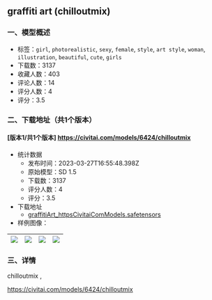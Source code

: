## graffiti art (chilloutmix)
### 一、模型概述

- 标签：`girl`, `photorealistic`, `sexy`, `female`, `style`, `art style`, `woman`, `illustration`, `beautiful`, `cute`, `girls`
- 下载数：3137
- 收藏人数：403
- 评论人数：14
- 评分人数：4
- 评分：3.5

### 二、下载地址（共1个版本）

#### [版本1/共1个版本] https://civitai.com/models/6424/chilloutmix

- 统计数据
  - 发布时间：2023-03-27T16:55:48.398Z
  - 原始模型：SD 1.5
  - 下载数：3137
  - 评分人数：4
  - 评分：3.5
- 下载地址
  - [graffitiArt_httpsCivitaiComModels.safetensors](https://civitai.com/api/download/models/27828)
- 样例图像：

| <img src="https://image.civitai.com/xG1nkqKTMzGDvpLrqFT7WA/9505ef71-184c-4a4a-b454-3d58b9f87200/width=450/324457.jpeg" /> | <img src="https://image.civitai.com/xG1nkqKTMzGDvpLrqFT7WA/ba4237e7-db6e-4465-365d-80af5d8cb100/width=450/312507.jpeg" /> | <img src="https://image.civitai.com/xG1nkqKTMzGDvpLrqFT7WA/7835b63e-d071-4703-b5da-1b9256d8fe00/width=450/312502.jpeg" /> | <img src="https://image.civitai.com/xG1nkqKTMzGDvpLrqFT7WA/7078fe47-4a0f-4f7f-d887-89055078d800/width=450/312514.jpeg" /> |
| ---- | ---- | ---- | ---- |


### 三、详情
<p>chilloutmix , </p><p><a target="_blank" rel="ugc" href="https://civitai.com/models/6424/chilloutmix">https://civitai.com/models/6424/chilloutmix</a></p>